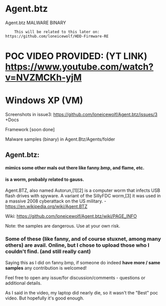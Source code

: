 # Agent.btz
Agent.btz MALWARE BINARY

        This will be related to this later on: https://github.com/loneicewolf/HDD-Firmware-RE


# POC VIDEO PROVIDED: (YT LINK)  https://www.youtube.com/watch?v=NVZMCKh-yjM
# Windows XP (VM)


Screenshots in issue3: https://github.com/loneicewolf/Agent.btz/issues/3
+Docs

Framework [soon done]


Malware samples (binary) in Agent.Btz/Agents/folder


## Agent.btz:
  #### mimics some other mals out there like fanny.bmp, and flame, etc.
  #### is a worm, probably related to gauss.
  

Agent.BTZ, also named Autorun,[1][2] is a computer worm that infects USB flash drives with spyware. A variant of the SillyFDC worm,[3] it was used in a massive 2008 cyberattack on the US military. - https://en.wikipedia.org/wiki/Agent.BTZ

Wiki: https://github.com/loneicewolf/Agent.btz/wiki/PAGE_INFO

Note: the samples are dangerous. Use at your own risk.


### Some of these (like fanny, and of course stuxnet, among many others) are avail. Online, but I chose to upload those who I couldn't find. (and still really cant)
Saying this as I did on fanny.bmp, if someone do indeed **have more / same samples** any contribution is welcomed!


Feel free to open any issue/for discussion/comments - questions or additional details.

As I said in the video, my laptop did nearly die, so it wasn't the "Best" poc video. But hopefully it's good enough.
